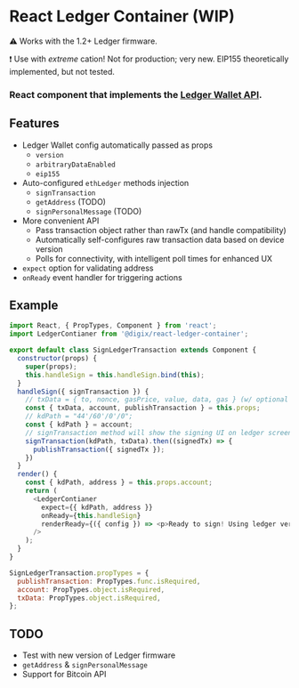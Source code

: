 # React Ledger Container (WIP)

⚠️  Works with the 1.2+ Ledger firmware.

❗️ Use with *extreme* cation! Not for production; very new. EIP155 theoretically implemented, but not tested.

### React component that implements the [Ledger Wallet API](https://github.com/LedgerHQ/ledger-node-js-api).

## Features

* Ledger Wallet config automatically passed as props
  * `version`
  * `arbitraryDataEnabled`
  * `eip155`
* Auto-configured `ethLedger` methods injection
  * `signTransaction`
  * `getAddress` (TODO)
  * `signPersonalMessage` (TODO)
* More convenient API
  * Pass transaction object rather than rawTx (and handle compatibility)
  * Automatically self-configures raw transaction data based on device version
  * Polls for connectivity, with intelligent poll times for enhanced UX
* `expect` option for validating address
* `onReady` event handler for triggering actions

## Example

```javascript
import React, { PropTypes, Component } from 'react';
import LedgerContianer from '@digix/react-ledger-container';

export default class SignLedgerTransaction extends Component {
  constructor(props) {
    super(props);
    this.handleSign = this.handleSign.bind(this);
  }
  handleSign({ signTransaction }) {
    // txData = { to, nonce, gasPrice, value, data, gas } (w/ optional `from` for validating)
    const { txData, account, publishTransaction } = this.props;
    // kdPath = "44'/60'/0'/0";
    const { kdPath } = account;
    // signTransaction method will show the signing UI on ledger screen
    signTransaction(kdPath, txData).then((signedTx) => {
      publishTransaction({ signedTx });
    })
  }
  render() {
    const { kdPath, address } = this.props.account;
    return (
      <LedgerContianer
        expect={{ kdPath, address }}
        onReady={this.handleSign}
        renderReady={({ config }) => <p>Ready to sign! Using ledger version {config.version}.</p>}
      />
    );
  }
}

SignLedgerTransaction.propTypes = {
  publishTransaction: PropTypes.func.isRequired,
  account: PropTypes.object.isRequired,
  txData: PropTypes.object.isRequired,
};
```

## TODO

* Test with new version of Ledger firmware
* `getAddress` & `signPersonalMessage`
* Support for Bitcoin API

